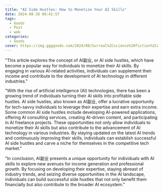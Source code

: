 ```yaml
---
title: "AI Side Hustles: How to Monetize Your AI Skills"
date: 2024-08-28 06:41:57
tags:
  - Goods
  - Post
  - web
categories:
  - Goods
cover: https://img.ggggoods.com/2024/08/Surreal%2Cscience%20fiction%2CAI%2Ctechnology%2Ctech%2Cdiagrams%2Crenderings%2Ccolors_20240830_00001_.png
---
```


"This article explores the concept of AI副业, or AI side hustles, which have become a popular way for individuals to monetize their AI skills. By engaging in various AI-related activities, individuals can supplement their income and contribute to the development of AI technology in different industries."

"With the rise of artificial intelligence (AI) technologies, there has been a growing trend of individuals turning their AI skills into profitable side hustles. AI side hustles, also known as AI副业, offer a lucrative opportunity for tech-savvy individuals to leverage their expertise and earn extra income. Some common AI side hustles include developing AI-powered applications, offering AI consulting services, creating AI-driven content, and participating in AI freelance projects. These opportunities not only allow individuals to monetize their AI skills but also contribute to the advancement of AI technology in various industries. By staying updated on the latest AI trends and continuously improving their skills, individuals can establish successful AI side hustles and carve a niche for themselves in the competitive tech market."

"In conclusion, AI副业 presents a unique opportunity for individuals with AI skills to explore new avenues for income generation and professional growth. By focusing on developing their expertise, staying abreast of industry trends, and seizing diverse opportunities in the AI landscape, individuals can build successful side hustles that not only benefit them financially but also contribute to the broader AI ecosystem."
